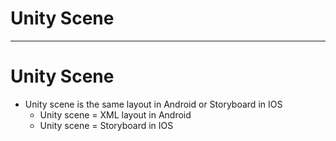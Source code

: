 # Unity Scene

--------------------------------------------------------

# Unity Scene

* Unity scene is the same layout in Android or Storyboard in IOS
  * Unity scene = XML layout in Android
  * Unity scene = Storyboard in IOS


